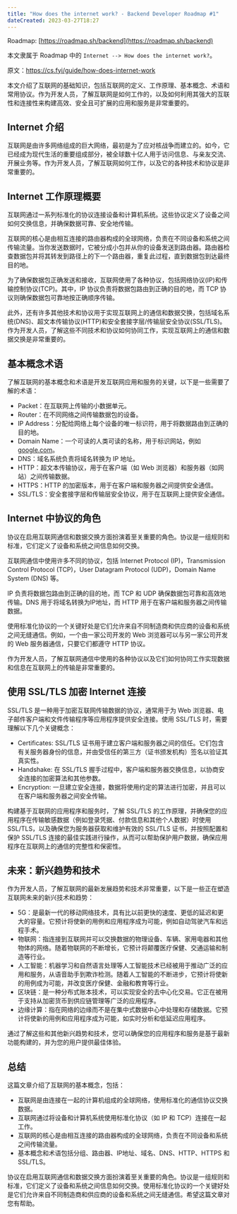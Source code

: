 ```yaml
---
title: "How does the internet work? - Backend Developer Roadmap #1"
dateCreated: 2023-03-27T18:27
---
```


Roadmap: [https://roadmap.sh/backend](https://roadmap.sh/backend) 

本文隶属于 Roadmap 中的 `Internet --> How does the internet work?`。

原文：https://cs.fyi/guide/how-does-internet-work 

本文介绍了互联网的基础知识，包括互联网的定义、工作原理、基本概念、术语和常用协议。作为开发人员，了解互联网是如何工作的，以及如何利用其强大的互联性和连接性来构建高效、安全且可扩展的应用和服务是非常重要的。

## Internet 介绍

互联网是由许多网络组成的巨大网络，最初是为了应对核战争而建立的。如今，它已经成为现代生活的重要组成部分，被全球数十亿人用于访问信息、与亲友交流、开展业务等。作为开发人员，了解互联网如何工作，以及它的各种技术和协议是非常重要的。

## Internet 工作原理概要

互联网通过一系列标准化的协议连接设备和计算机系统。这些协议定义了设备之间如何交换信息，并确保数据可靠、安全地传输。

互联网的核心是由相互连接的路由器构成的全球网络，负责在不同设备和系统之间传输流量。当你发送数据时，它被分成小包并从你的设备发送到路由器。路由器检查数据包并将其转发到路径上的下一个路由器，重复此过程，直到数据包到达最终目的地。

为了确保数据包正确发送和接收，互联网使用了各种协议，包括网络协议(IP)和传输控制协议(TCP)。其中，IP 协议负责将数据包路由到正确的目的地，而 TCP 协议则确保数据包可靠地按正确顺序传输。

此外，还有许多其他技术和协议用于实现互联网上的通信和数据交换，包括域名系统(DNS)、超文本传输协议(HTTP)和安全套接字层/传输层安全协议(SSL/TLS)。作为开发人员，了解这些不同技术和协议如何协同工作，实现互联网上的通信和数据交换是非常重要的。

## 基本概念术语

了解互联网的基本概念和术语是开发互联网应用和服务的关键，以下是一些需要了解的术语：

- Packet：在互联网上传输的小数据单元。
- Router：在不同网络之间传输数据包的设备。
- IP Address：分配给网络上每个设备的唯一标识符，用于将数据路由到正确的目的地。
- Domain Name：一个可读的人类可读的名称，用于标识网站，例如 [google.com](http://google.com/)。
- DNS：域名系统负责将域名转换为 IP 地址。
- HTTP：超文本传输协议，用于在客户端（如 Web 浏览器）和服务器（如网站）之间传输数据。
- HTTPS：HTTP 的加密版本，用于在客户端和服务器之间提供安全通信。
- SSL/TLS：安全套接字层和传输层安全协议，用于在互联网上提供安全通信。

## Internet 中协议的角色

协议在启用互联网通信和数据交换方面扮演着至关重要的角色。协议是一组规则和标准，它们定义了设备和系统之间信息如何交换。

互联网通信中使用许多不同的协议，包括 Internet Protocol (IP)，Transmission Control Protocol (TCP)，User Datagram Protocol (UDP)，Domain Name System (DNS) 等。

IP 负责将数据包路由到正确的目的地，而 TCP 和 UDP 确保数据包可靠和高效地传输。DNS 用于将域名转换为IP地址，而 HTTP 用于在客户端和服务器之间传输数据。

使用标准化协议的一个关键好处是它们允许来自不同制造商和供应商的设备和系统之间无缝通信。例如，一个由一家公司开发的 Web 浏览器可以与另一家公司开发的 Web 服务器通信，只要它们都遵守 HTTP 协议。

作为开发人员，了解互联网通信中使用的各种协议以及它们如何协同工作实现数据和信息在互联网上的传输是非常重要的。

## 使用 SSL/TLS 加密 Internet 连接

SSL/TLS 是一种用于加密互联网传输数据的协议，通常用于为 Web 浏览器、电子邮件客户端和文件传输程序等应用程序提供安全连接。使用 SSL/TLS 时，需要理解以下几个关键概念：

- Certificates: SSL/TLS 证书用于建立客户端和服务器之间的信任。它们包含有关服务器身份的信息，并由受信任的第三方（证书颁发机构）签名以验证其真实性。
- Handshake: 在 SSL/TLS 握手过程中，客户端和服务器交换信息，以协商安全连接的加密算法和其他参数。
- Encryption: 一旦建立安全连接，数据将使用约定的算法进行加密，并且可以在客户端和服务器之间安全传输。

构建基于互联网的应用程序和服务时，了解 SSL/TLS 的工作原理，并确保您的应用程序在传输敏感数据（例如登录凭据、付款信息和其他个人数据）时使用 SSL/TLS，以及确保您为服务器获取和维护有效的 SSL/TLS 证书，并按照配置和保护 SSL/TLS 连接的最佳实践进行操作，从而可以帮助保护用户数据，确保应用程序在互联网上的通信的完整性和保密性。

## 未来：新兴趋势和技术

作为开发人员，了解互联网的最新发展趋势和技术非常重要，以下是一些正在塑造互联网未来的新兴技术和趋势：

- 5G：是最新一代的移动网络技术，具有比以前更快的速度、更低的延迟和更大的容量。它预计将使新的用例和应用程序成为可能，例如自动驾驶汽车和远程手术。
- 物联网：指连接到互联网并可以交换数据的物理设备、车辆、家用电器和其他物体的网络。随着物联网的不断增长，它预计将颠覆医疗保健、交通运输和制造等行业。
- 人工智能：机器学习和自然语言处理等人工智能技术已经被用于推动广泛的应用和服务，从语音助手到欺诈检测。随着人工智能的不断进步，它预计将使新的用例成为可能，并改变医疗保健、金融和教育等行业。
- 区块链：是一种分布式账本技术，可以实现安全的去中心化交易。它正在被用于支持从加密货币到供应链管理等广泛的应用程序。
- 边缘计算：指在网络的边缘而不是在集中式数据中心中处理和存储数据。它预计将使新的用例和应用程序成为可能，如实时分析和低延迟应用程序。

通过了解这些和其他新兴趋势和技术，您可以确保您的应用程序和服务是基于最新功能构建的，并为您的用户提供最佳体验。

## 总结

这篇文章介绍了互联网的基本概念，包括：

- 互联网是由连接在一起的计算机组成的全球网络，使用标准化的通信协议交换数据。
- 互联网通过将设备和计算机系统使用标准化协议（如 IP 和 TCP）连接在一起工作。
- 互联网的核心是由相互连接的路由器构成的全球网络，负责在不同设备和系统之间传输流量。
- 基本概念和术语包括分组、路由器、IP地址、域名、DNS、HTTP、HTTPS 和 SSL/TLS。

协议在启用互联网通信和数据交换方面扮演着至关重要的角色。协议是一组规则和标准，它们定义了设备和系统之间信息如何交换。使用标准化协议的一个关键好处是它们允许来自不同制造商和供应商的设备和系统之间无缝通信。希望这篇文章对您有帮助。
